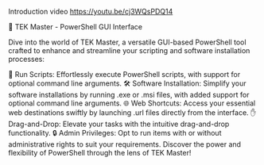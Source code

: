 Introduction video
https://youtu.be/cj3WQsPDQ14

🔧 TEK Master - PowerShell GUI Interface

Dive into the world of TEK Master, a versatile GUI-based PowerShell tool crafted to enhance and streamline your scripting and software installation processes:

📜 Run Scripts: Effortlessly execute PowerShell scripts, with support for optional command line arguments.
🛠️ Software Installation: Simplify your software installations by running .exe or .msi files, with added support for optional command line arguments.
🌐 Web Shortcuts: Access your essential web destinations swiftly by launching .url files directly from the interface.
✋ Drag-and-Drop: Elevate your tasks with the intuitive drag-and-drop functionality.
🔒 Admin Privileges: Opt to run items with or without administrative rights to suit your requirements.
Discover the power and flexibility of PowerShell through the lens of TEK Master!

